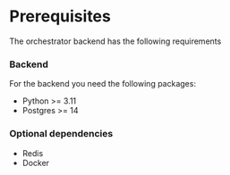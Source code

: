 # Prerequisites
The orchestrator backend has the following requirements

### Backend
For the backend you need the following packages:

* Python >= 3.11
* Postgres >= 14

### Optional dependencies
* Redis
* Docker

